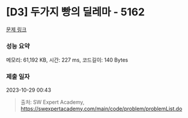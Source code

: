 # [D3] 두가지 빵의 딜레마 - 5162 

[문제 링크](https://swexpertacademy.com/main/code/problem/problemDetail.do?contestProbId=AWTaTDua3OoDFAVT) 

### 성능 요약

메모리: 61,192 KB, 시간: 227 ms, 코드길이: 140 Bytes

### 제출 일자

2023-10-29 00:43



> 출처: SW Expert Academy, https://swexpertacademy.com/main/code/problem/problemList.do